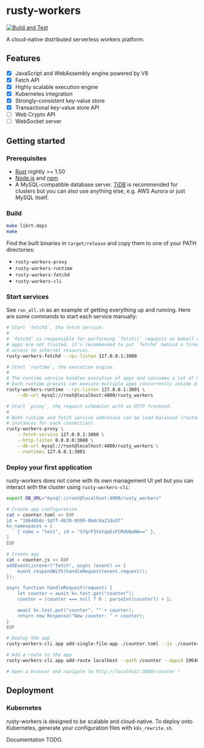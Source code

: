 # rusty-workers

[![Build and Test](https://github.com/losfair/rusty-workers/workflows/Build%20and%20Test/badge.svg)](https://github.com/losfair/rusty-workers/actions)

A cloud-native distributed serverless workers platform.

## Features

- [x] JavaScript and WebAssembly engine powered by V8
- [x] Fetch API
- [x] Highly scalable execution engine
- [x] Kubernetes integration
- [x] Strongly-consistent key-value store
- [x] Transactional key-value store API
- [ ] Web Crypto API
- [ ] WebSocket server

## Getting started

### Prerequisites

- [Rust](https://www.rust-lang.org/) nightly >= 1.50
- [Node.js](https://nodejs.org/) and [npm](https://www.npmjs.com/)
- A MySQL-compatible database server. [TiDB](https://github.com/pingcap/tidb) is recommended for clusters but you can also use anything else, e.g. AWS Aurora or just MySQL itself.

### Build

```bash
make librt-deps
make
```

Find the built binaries in `target/release` and copy them to one of your PATH directories:

- `rusty-workers-proxy`
- `rusty-workers-runtime`
- `rusty-workers-fetchd`
- `rusty-workers-cli`

### Start services

See `run_all.sh` as an example of getting everything up and running. Here are some commands
to start each service manually:

```bash
# Start `fetchd`, the fetch service.
#
# `fetchd` is responsible for performing `fetch()` requests on behalf of apps. Since the
# apps are not trusted, it's recommended to put `fetchd` behind a firewall that disallows
# access to internal resources.
rusty-workers-fetchd --rpc-listen 127.0.0.1:3000

# Start `runtime`, the execution engine.
#
# The runtime service handles execution of apps and consumes a lot of CPU and memory resources.
# Each runtime process can execute multiple apps concurrently inside different V8 sandboxes.
rusty-workers-runtime --rpc-listen 127.0.0.1:3001 \
    --db-url mysql://root@localhost:4000/rusty_workers

# Start `proxy`, the request scheduler with an HTTP frontend.
#
# Both runtime and fetch service addresses can be load-balanced (routed to different backing
# instances for each connection).
rusty-workers-proxy \
    --fetch-service 127.0.0.1:3000 \
    --http-listen 0.0.0.0:3080 \
    --db-url mysql://root@localhost:4000/rusty_workers \
    --runtimes 127.0.0.1:3001
```

### Deploy your first application

rusty-workers does not come with its own management UI yet but you can interact with the cluster using `rusty-workers-cli`:

```bash
export DB_URL="mysql://root@localhost:4000/rusty_workers"

# Create app configuration
cat > counter.toml << EOF
id = "19640b0c-1dff-4b20-9599-0b4c4a11da3f"
kv_namespaces = [
    { name = "test", id = "S7qrF3VatqaEsFCROU6wNA==" },
]
EOF

# Create app
cat > counter.js << EOF
addEventListener("fetch", async (event) => {
    event.respondWith(handleRequest(event.request));
});

async function handleRequest(request) {
    let counter = await kv.test.get("counter");
    counter = (counter === null ? 0 : parseInt(counter)) + 1;

    await kv.test.put("counter", "" + counter);
    return new Response("New counter: " + counter);
}
EOF

# Deploy the app
rusty-workers-cli app add-single-file-app ./counter.toml --js ./counter.js

# Add a route to the app
rusty-workers-cli app add-route localhost --path /counter --appid 19640b0c-1dff-4b20-9599-0b4c4a11da3f

# Open a browser and navigate to http://localhost:3080/counter !
```

## Deployment

### Kubernetes

rusty-workers is designed to be scalable and cloud-native. To deploy onto Kubernetes, generate your configuration files with `k8s_rewrite.sh`.

Documentation TODO.
